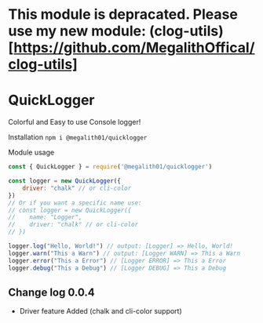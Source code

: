 # This module is depracated. Please use my new module: (clog-utils)[https://github.com/MegalithOffical/clog-utils]
# QuickLogger
 Colorful and Easy to use Console logger!
 
 Installation
`npm i @megalith01/quicklogger`

Module usage
```js
const { QuickLogger } = require('@megalith01/quicklogger')

const logger = new QuickLogger({
    driver: "chalk" // or cli-color
})
// Or if you want a specific name use:
// const logger = new QuickLogger({
//    name: "Logger",
//    driver: "chalk" // or cli-color
// })

logger.log("Hello, World!") // output: [Logger] => Hello, World!
logger.warn("This a Warn") // output: [Logger WARN] => This a Warn
logger.error("This a Error") // [Logger ERROR] => This a Error
logger.debug("This a Debug") // [Logger DEBUG] => This a Debug
```

## Change log 0.0.4
 - Driver feature Added (chalk and cli-color support)
